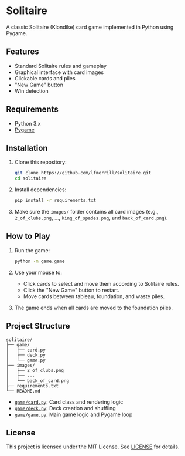 # Solitaire

A classic Solitaire (Klondike) card game implemented in Python using Pygame.

## Features

- Standard Solitaire rules and gameplay
- Graphical interface with card images
- Clickable cards and piles
- "New Game" button
- Win detection

## Requirements

- Python 3.x
- [Pygame](https://www.pygame.org/)

## Installation

1. Clone this repository:
    ```sh
    git clone https://github.com/lfmerrill/solitaire.git
    cd solitaire
    ```

2. Install dependencies:
    ```sh
    pip install -r requirements.txt
    ```

3. Make sure the `images/` folder contains all card images (e.g., `2_of_clubs.png`, ..., `king_of_spades.png`, and `back_of_card.png`).

## How to Play

1. Run the game:
    ```sh
    python -m game.game
    ```

2. Use your mouse to:
    - Click cards to select and move them according to Solitaire rules.
    - Click the "New Game" button to restart.
    - Move cards between tableau, foundation, and waste piles.

3. The game ends when all cards are moved to the foundation piles.

## Project Structure

```
solitaire/
├── game/
│   ├── card.py
│   ├── deck.py
│   └── game.py
├── images/
│   ├── 2_of_clubs.png
│   ├── ...
│   └── back_of_card.png
├── requirements.txt
└── README.md
```

- [`game/card.py`](game/card.py): Card class and rendering logic
- [`game/deck.py`](game/deck.py): Deck creation and shuffling
- [`game/game.py`](game/game.py): Main game logic and Pygame loop

## License

This project is licensed under the MIT License. See [LICENSE](LICENSE) for details.